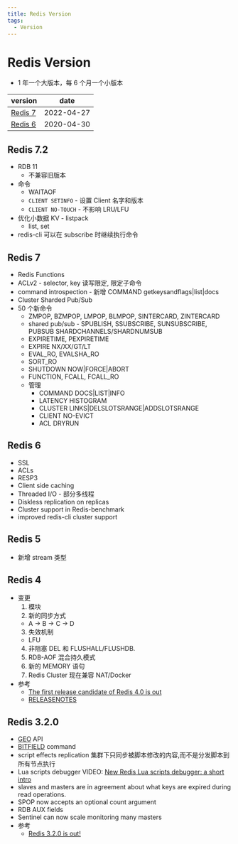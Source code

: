 ```yaml
---
title: Redis Version
tags:
  - Version
---
```


# Redis Version

- 1 年一个大版本，每 6 个月一个小版本

| version   | date       |
| --------- | ---------- |
| [Redis 7] | 2022-04-27 |
| [Redis 6] | 2020-04-30 |

[redis 7]: #redis-7
[redis 6]: #redis-6

## Redis 7.2

- RDB 11
  - 不兼容旧版本
- 命令
  - WAITAOF
  - `CLIENT SETINFO` - 设置 Client 名字和版本
  - `CLIENT NO-TOUCH` - 不影响 LRU/LFU
- 优化小数据 KV - listpack
  - list, set
- redis-cli 可以在 subscribe 时继续执行命令

## Redis 7

- Redis Functions
- ACLv2 - selector, key 读写限定, 限定子命令
- command introspection - 新增 COMMAND getkeysandflags|list|docs
- Cluster Sharded Pub/Sub
- 50 个新命令
  - ZMPOP, BZMPOP, LMPOP, BLMPOP, SINTERCARD, ZINTERCARD
  - shared pub/sub - SPUBLISH, SSUBSCRIBE, SUNSUBSCRIBE, PUBSUB SHARDCHANNELS/SHARDNUMSUB
  - EXPIRETIME, PEXPIRETIME
  - EXPIRE NX/XX/GT/LT
  - EVAL_RO, EVALSHA_RO
  - SORT_RO
  - SHUTDOWN NOW|FORCE|ABORT
  - FUNCTION, FCALL, FCALL_RO
  - 管理
    - COMMAND DOCS|LIST|INFO
    - LATENCY HISTOGRAM
    - CLUSTER LINKS|DELSLOTSRANGE|ADDSLOTSRANGE
    - CLIENT NO-EVICT
    - ACL DRYRUN

## Redis 6

- SSL
- ACLs
- RESP3
- Client side caching
- Threaded I/O - 部分多线程
- Diskless replication on replicas
- Cluster support in Redis-benchmark
- improved redis-cli cluster support

## Redis 5

- 新增 stream 类型

## Redis 4

- 变更
  1. 模块
  2. 新的同步方式
  - A -> B -> C -> D
  3. 失效机制
  - LFU
  4. 非阻塞 DEL 和 FLUSHALL/FLUSHDB.
  5. RDB-AOF 混合持久模式
  6. 新的 MEMORY 语句
  7. Redis Cluster 现在兼容 NAT/Docker
- 参考
  - [The first release candidate of Redis 4.0 is out](http://www.antirez.com/news/110)
  - [RELEASENOTES](https://raw.githubusercontent.com/antirez/redis/4.0/00-RELEASENOTES)

## Redis 3.2.0

- [GEO](http://redis.io/commands/#geo) API
- [BITFIELD](http://redis.io/commands/bitfield) command
- script effects replication
  集群下只同步被脚本修改的内容,而不是分发脚本到所有节点执行
- Lua scripts debugger
  VIDEO: [New Redis Lua scripts debugger: a short intro](https://www.youtube.com/watch?v=IMvRfStaoyM)
- slaves and masters are in agreement about what keys are expired during read operations.
- SPOP now accepts an optional count argument
- RDB AUX fields
- Sentinel can now scale monitoring many masters
- 参考
  - [Redis 3.2.0 is out!](http://antirez.com/news/104)
